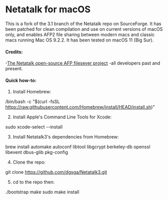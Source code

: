 # Netatalk for macOS
This is a fork of the 3.1 branch of the Netatalk repo on SourceForge. It has been patched for clean compilation and use on current versions of macOS only, and enables AFP2 file sharing between modern macs and classic macs running Mac OS 9.2.2.  It has been tested on macOS 11 (Big Sur).
#### Credits:
-[The Netatalk open-source AFP filesever project](http://netatalk.sourceforge.net) -all developers past and present.

#### Quick how-to:

1. Install Homebrew:

/bin/bash -c "$(curl -fsSL https://raw.githubusercontent.com/Homebrew/install/HEAD/install.sh)"

2. Install Apple's Command Line Tools for Xcode:

sudo xcode-select --install

3. Install Netatalk3's dependencies from Homebrew:

brew install automake autoconf libtool libgcrypt berkeley-db openssl libevent dbus-glib pkg-config

4. Clone the repo:

git clone https://github.com/dgsga/Netatalk3.git

5. cd to the repo then:

./bootstrap
make
sudo make install
